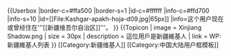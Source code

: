 {{Userbox
|border-c=#ffa500
|border-s=1
|id-c=#ffffff
|info-c=#ffd700
|info-s=10
|id=[[File:Kashgar-apakh-hoja-d09.jpg|65px]]
|info=这个用户现在或曾经住在'''[[新疆维吾尔自治区]]'''。
}}
{{Topicon
| image = Xinjiang Shadow.png
| size = 30px
| description = 這位用戶是新疆維基人
| link = WP:新疆維基人列表
}}
<includeonly>[[Category:新疆维基人]]</includeonly>
<noinclude>[[Category:中国大陆用户框模板]]</noinclude>